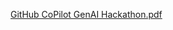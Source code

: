 [GitHub CoPilot GenAI Hackathon.pdf](https://github.com/user-attachments/files/17496992/GitHub.CoPilot.GenAI.Hackathon.pdf)
